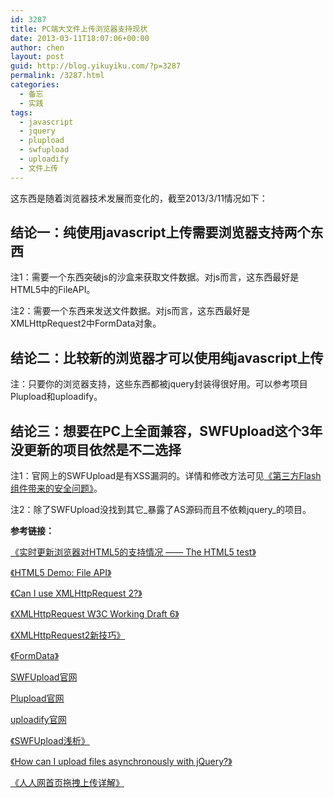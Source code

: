 ```yaml
---
id: 3287
title: PC端大文件上传浏览器支持现状
date: 2013-03-11T18:07:06+00:00
author: chen
layout: post
guid: http://blog.yikuyiku.com/?p=3287
permalink: /3287.html
categories:
  - 备忘
  - 实践
tags:
  - javascript
  - jquery
  - plupload
  - swfupload
  - uploadify
  - 文件上传
---
```

这东西是随着浏览器技术发展而变化的，截至2013/3/11情况如下：

## 结论一：纯使用javascript上传需要浏览器支持两个东西

注1：需要一个东西突破js的沙盒来获取文件数据。对js而言，这东西最好是HTML5中的FileAPI。
  
注2：需要一个东西来发送文件数据。对js而言，这东西最好是XMLHttpRequest2中FormData对象。

## 结论二：比较新的浏览器才可以使用纯javascript上传

注：只要你的浏览器支持，这些东西都被jquery封装得很好用。可以参考项目Plupload和uploadify。

## 结论三：想要在PC上全面兼容，SWFUpload这个3年没更新的项目依然是不二选择

注1：官网上的SWFUpload是有XSS漏洞的。详情和修改方法可见[《第三方Flash组件带来的安全问题》](http://www.imququ.com/post/security_problem_in_flash_uploader.html "《第三方Flash组件带来的安全问题》")。
  
注2：除了SWFUpload没找到其它_暴露了AS源码而且不依赖jquery_的项目。

**参考链接：**

[《实时更新浏览器对HTML5的支持情况 —— The HTML5 test》](http://html5test.com/results/desktop.html "《The HTML5 test》")
  
[《HTML5 Demo: File API》](http://html5demos.com/file-api "《HTML5 Demo: File API》")
  
[《Can I use XMLHttpRequest 2?》](http://caniuse.com/xhr2 "《Can I use XMLHttpRequest 2?》")
  
[《XMLHttpRequest W3C Working Draft 6》](http://www.w3.org/TR/XMLHttpRequest/#interface-formdata "《XMLHttpRequest W3C Working Draft 6》")
  
[《XMLHttpRequest2新技巧》](http://www.html5rocks.com/zh/tutorials/file/xhr2/ "《XMLHttpRequest2新技巧》")
  
[《FormData》](https://developer.mozilla.org/en-US/docs/DOM/XMLHttpRequest/FormData?redirectlocale=en-US&redirectslug=XMLHttpRequest%2FFormData)
  
[SWFUpload官网](http://code.google.com/p/swfupload/ "SWFUpload官网")
  
[Plupload官网](http://www.plupload.com/ "Plupload官网")
  
[uploadify官网](http://www.uploadify.com/ "uploadify官网")
  
[《SWFUpload浅析》](http://blog.endlesscode.com/2010/03/26/swfupload%E6%B5%85%E6%9E%90/ "《SWFUpload浅析》")
  
[《How can I upload files asynchronously with jQuery?》](http://stackoverflow.com/questions/166221/how-can-i-upload-files-asynchronously-with-jquery "How can I upload files asynchronously with jQuery?")
  
[《人人网首页拖拽上传详解》](http://blog.163.com/mongying_net/blog/static/35112712012345352226/ "《人人网首页拖拽上传详解》")